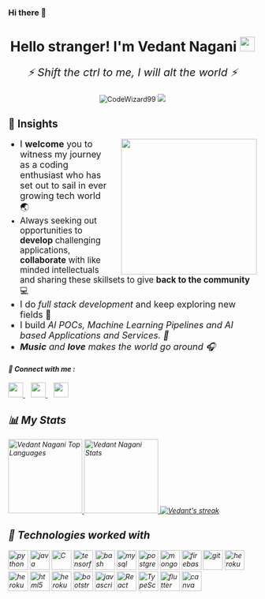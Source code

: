 ### Hi there 👋

<!--
**CodeWizard99/CodeWizard99** is a ✨ _special_ ✨ repository because its `README.md` (this file) appears on your GitHub profile.

Here are some ideas to get you started:

- 🔭 I’m currently working on ...
- 🌱 I’m currently learning ...
- 👯 I’m looking to collaborate on ...
- 🤔 I’m looking for help with ...
- 💬 Ask me about ...
- 📫 How to reach me: ...
- 😄 Pronouns: ...
- ⚡ Fun fact: ...
-->

<!-- ![Header image](header.png "Yo") -->

<div align="center"> 
    <h1>Hello stranger! I'm Vedant Nagani 
        <img src="https://raw.githubusercontent.com/MartinHeinz/MartinHeinz/master/wave.gif" width="30px"> 
    </h1> 
    <!-- <p align="center">
        <a href="https://github.com/DenverCoder1/readme-typing-svg"><img src="https://readme-typing-svg.herokuapp.com/?lines=Full-stack%20web%20and%20app%20developer;Self-taught%20Programmer;
        Would%20love%20to%20collaborate!;
        Always%20learning%20new%20stuff&center=true&width=380&height=45"></a>
    </p> -->
    <p align="center" style="font-size:22px;margin-top:0;border:none">
        <i>
        ⚡️ Shift the ctrl to me, I will alt the world ⚡️
        </i>
    </p>
    <div> 
        <img src="https://komarev.com/ghpvc/?username=CodeWizard99&label=Profile%20views&color=1E90FF&style=flat" alt="CodeWizard99" />
        <img src="https://badges.pufler.dev/commits/monthly/CodeWizard99" />
    </div>
</div>

<h2>
🚀 Insights
</h2>
<div>
    <img src="https://media.giphy.com/media/3o7TKzyIPAiMR1pErK/giphy.gif" align="right" width="275" style="margin-left:25px" />
    <ul>
        <li style="font-size:18px">
            I <b>welcome</b> you to witness my journey as a coding enthusiast who has set out to sail in ever growing tech world 🌏
        </li>
        <li style="font-size:17px">
            Always seeking out opportunities to <b>develop</b> challenging applications, <b>collaborate</b> with like minded intellectuals and sharing these skillsets to give <b>back to the community</b> 💻
        </li>
        <li style="font-size:18px">
            I do <i>full stack development</i> and keep exploring new fields 🔭
        </li>
         <li style="font-size:18px">
            I build <i>AI POCs, Machine Learning Pipelines and AI based Applications and Services. 🤖
        </li>
        <li style="font-size:18px">
            <b>Music</b> and <b>love</b> makes the world go around 🎧
        </li>
    </ul>
</div>

<h4>💬 Connect with me : </h4> 
    <a href="https://www.linkedin.com/in/vedant-nagani">
        <img height="30" src="https://img.shields.io/badge/linkedin-blue.svg?&style=for-the-badge&logo=linkedin&logoColor=white"/>
    </a>&nbsp;&nbsp;
    <a href="https://www.linkedin.com/in/vedant-nagani">
        <img height="30" src="https://img.shields.io/badge/facebook-4267B2.svg?&style=for-the-badge&logo=linkedin&logoColor=white"/>
    </a>&nbsp;&nbsp;
<a href="https://www.facebook.com/vedant.nagani"><img height="30" src="https://img.shields.io/badge/twitter-1DA1F2.svg?&style=for-the-badge&logo=twitter&logoColor=white"></a>

<br>
<h2>📊 My Stats</h2>

<a href="https://github.com/CodeWizard99">
<img height="150" src="https://github-readme-stats.vercel.app/api/top-langs/?username=CodeWizard99&&hide_title=false&hide_border=true&layout=compact&langs_count=8&exclude_repo=comp426&text_color=fff7ff&icon_color=ffffff&bg_color=151515" alt="Vedant Nagani Top Languages" />

<a href="https://github.com/Vedant13-ux">
<img height="150" src="https://github-readme-stats.vercel.app/api?username=CodeWizard99&hide_title=false&hide_border=true&show_icons=true&include_all_commits=true&count_private=true&line_height=21&text_color=fff7ff&icon_color=ffffff&bg_color=151515" alt="Vedant Nagani Stats" />
</a>

<a href="https://github.com/CodeWizard99">
    <img title="🔥 Get streak stats for your profile at git.io/streak-stats" alt="Vedant's streak" src="https://github-readme-streak-stats.herokuapp.com/?user=CodeWizard99&theme=neon-dark&hide_border=true"/>
</a>

<h2>🧩 Technologies worked with</h2>
<p align="left">
  <img src="https://www.vectorlogo.zone/logos/python/python-icon.svg" alt="python" width="40" height="40" title="Python3"/>
  <img src="https://www.vectorlogo.zone/logos/java/java-icon.svg" alt="java" width="40" height="40" title="Java"/>
  <img src="https://cdn.iconscout.com/icon/free/png-512/c-programming-569564.png" alt="C" width="40" height="40" title="C"/>
  <img src="https://www.vectorlogo.zone/logos/tensorflow/tensorflow-icon.svg" alt="tensorflow" width="40" height="40" title="tensorflow" />
      
    
  <img src="https://www.vectorlogo.zone/logos/gnu_bash/gnu_bash-icon.svg" alt="bash" width="40" height="40" title="Bash"/>
 
  <img src="https://www.vectorlogo.zone/logos/mysql/mysql-icon.svg" alt="mysql" width="40" height="40" title="MySQL"/>  
  <img src="https://www.vectorlogo.zone/logos/postgresql/postgresql-icon.svg" alt="postgresql" width="40" height="40" title="PostgreSQL"/>
  <img src="https://www.vectorlogo.zone/logos/mongodb/mongodb-icon.svg" alt="mongodb" width="40" height="40" title="MongoDB"/>
  
  <img src="https://www.vectorlogo.zone/logos/firebase/firebase-icon.svg" alt="firebase" width="40" height="40" title="Firebase"/>

  <img src="https://www.vectorlogo.zone/logos/git-scm/git-scm-icon.svg" alt="git" width="40" height="40" title="Git"/>

  <img src="https://www.vectorlogo.zone/logos/heroku/heroku-icon.svg" alt="heroku" width="40" height="40" title="Heroku"/>
   <img src="https://www.vectorlogo.zone/logos/docker/docker-icon.svg" alt="heroku" width="40" height="40" title="Heroku"/>

 
  <img src="https://www.vectorlogo.zone/logos/w3_html5/w3_html5-icon.svg" alt="html5" width="40" height="40" title="HTML5" />
  <img src="https://www.pngitem.com/pimgs/m/198-1985012_transparent-css3-logo-png-css-logo-transparent-background.png" alt="heroku" width="40" height="40" title="CSS3" />
  <img src="https://www.vectorlogo.zone/logos/getbootstrap/getbootstrap-icon.svg" alt="bootstrap" width="40" height="40" title="Bootstrap"/>
  <img src="https://www.vectorlogo.zone/logos/javascript/javascript-icon.svg" alt="javascript" width="40" height="40" title="Javascript" />

 <img src="https://www.vectorlogo.zone/logos/reactjs/reactjs-icon.svg" alt="React" width="40" height="40" title="React JS"/>
 <img src="https://www.vectorlogo.zone/logos/typescriptlang/typescriptlang-icon.svg" alt="TypeScript" width="40" height="40"title="TypeScript"/>
 <img src="https://www.vectorlogo.zone/logos/flutterio/flutterio-icon.svg" alt="flutter" width="40" height="40" title="flutter"/>
 <img src="https://www.vectorlogo.zone/logos/expoio/expoio-icon.svg" alt="canva" width="40" height="40" title="Expo"/>
</p>
